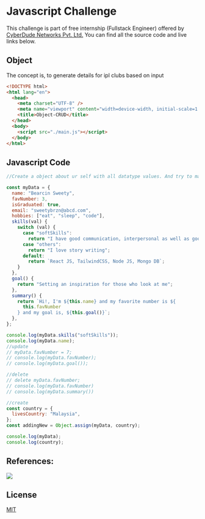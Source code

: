 # Javascript Challenge

This challenge is part of free internship (Fullstack Engineer) offered by [CyberDude Networks Pvt. Ltd.](https://cyberdudenetworks.com) You can find all the source code and live links below.

## Object

The concept is, to generate details for ipl clubs based on input

```html
<!DOCTYPE html>
<html lang="en">
  <head>
    <meta charset="UTF-8" />
    <meta name="viewport" content="width=device-width, initial-scale=1.0" />
    <title>Object-CRUD</title>
  </head>
  <body>
    <script src="./main.js"></script>
  </body>
</html>
```

## Javascript Code

```javascript
//Create a object about ur self with all datatype values. And try to manipulate it.

const myData = {
  name: "Bearcin Sweety",
  favNumber: 3,
  isGraduated: true,
  email: "sweetybrzn@abcd.com",
  hobbies: ["eat", "sleep", "code"],
  skills(val) {
    switch (val) {
      case "softSkills":
        return "I have good communication, interpersonal as well as good analytical skills.";
      case "others":
        return "I love story writing";
      default:
        return `React JS, TailwindCSS, Node JS, Mongo DB`;
    }
  },
  goal() {
    return "Setting an inspiration for those who look at me";
  },
  summary() {
    return `Hi!, I'm ${this.name} and my favorite number is ${
      this.favNumber
    } and my goal is, ${this.goal()}`;
  },
};

console.log(myData.skills("softSkills"));
console.log(myData.name);
//update
// myData.favNumber = 7;
// console.log(myData.favNumber);
// console.log(myData.goal());

//delete
// delete myData.favNumber;
// console.log(myData.favNumber)
// console.log(myData.summary())

//create
const country = {
  livesCountry: "Malaysia",
};
const addingNew = Object.assign(myData, country);

console.log(myData);
console.log(country);
```

## References:

<a href="https://youtu.be/KQ8cMc9wCmk?si=LNHWYZaJ1aPNchKN"><img src="https://i.ytimg.com/vi/KQ8cMc9wCmk/sddefault.jpg"></a>

## License

[MIT](https://choosealicense.com/licenses/mit/)
